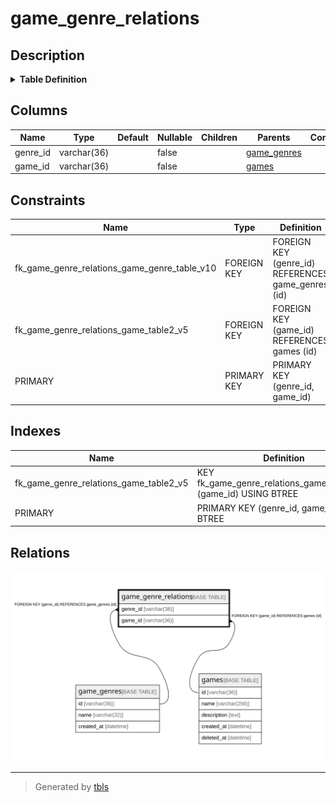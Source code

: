 # game_genre_relations

## Description

<details>
<summary><strong>Table Definition</strong></summary>

```sql
CREATE TABLE `game_genre_relations` (
  `genre_id` varchar(36) NOT NULL,
  `game_id` varchar(36) NOT NULL,
  PRIMARY KEY (`genre_id`,`game_id`),
  KEY `fk_game_genre_relations_game_table2_v5` (`game_id`),
  CONSTRAINT `fk_game_genre_relations_game_genre_table_v10` FOREIGN KEY (`genre_id`) REFERENCES `game_genres` (`id`),
  CONSTRAINT `fk_game_genre_relations_game_table2_v5` FOREIGN KEY (`game_id`) REFERENCES `games` (`id`)
) ENGINE=InnoDB DEFAULT CHARSET=utf8mb4
```

</details>

## Columns

| Name | Type | Default | Nullable | Children | Parents | Comment |
| ---- | ---- | ------- | -------- | -------- | ------- | ------- |
| genre_id | varchar(36) |  | false |  | [game_genres](game_genres.md) |  |
| game_id | varchar(36) |  | false |  | [games](games.md) |  |

## Constraints

| Name | Type | Definition |
| ---- | ---- | ---------- |
| fk_game_genre_relations_game_genre_table_v10 | FOREIGN KEY | FOREIGN KEY (genre_id) REFERENCES game_genres (id) |
| fk_game_genre_relations_game_table2_v5 | FOREIGN KEY | FOREIGN KEY (game_id) REFERENCES games (id) |
| PRIMARY | PRIMARY KEY | PRIMARY KEY (genre_id, game_id) |

## Indexes

| Name | Definition |
| ---- | ---------- |
| fk_game_genre_relations_game_table2_v5 | KEY fk_game_genre_relations_game_table2_v5 (game_id) USING BTREE |
| PRIMARY | PRIMARY KEY (genre_id, game_id) USING BTREE |

## Relations

![er](game_genre_relations.svg)

---

> Generated by [tbls](https://github.com/k1LoW/tbls)
